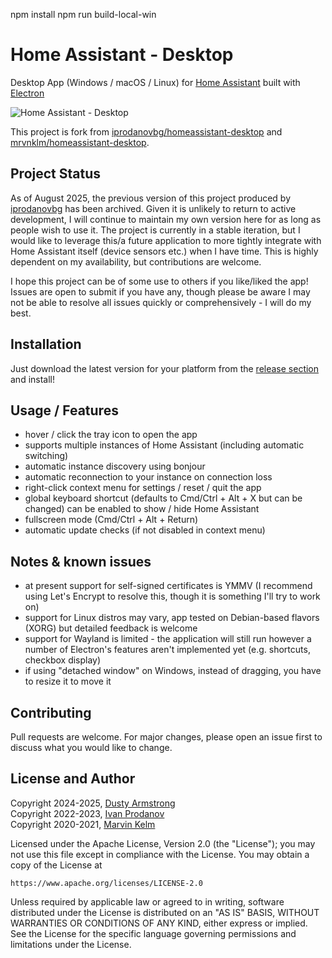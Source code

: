 npm install
npm run build-local-win

# Home Assistant - Desktop

Desktop App (Windows / macOS / Linux) for [Home Assistant](https://www.home-assistant.io/) built with [Electron](https://www.electronjs.org)

![Home Assistant - Desktop](https://raw.githubusercontent.com/DustyArmstrong/homeassistant-desktop/master/media/screenshot.png)

This project is fork from [iprodanovbg/homeassistant-desktop](https://github.com/iprodanovbg/) and [mrvnklm/homeassistant-desktop](https://github.com/mrvnklm/). 

## Project Status

As of August 2025, the previous version of this project produced by [iprodanovbg](https://github.com/iprodanovbg/) has been archived. Given it is unlikely to return to active development, I will continue to maintain my own version here for as long as people wish to use it. The project is currently in a stable iteration, but I would like to leverage this/a future application to more tightly integrate with Home Assistant itself (device sensors etc.) when I have time. This is highly dependent on my availability, but contributions are welcome. 

I hope this project can be of some use to others if you like/liked the app! Issues are open to submit if you have any, though please be aware I may not be able to resolve all issues quickly or comprehensively - I will do my best.

## Installation

Just download the latest version for your platform from the [release section](https://github.com/DustyArmstrong/homeassistant-desktop/releases/latest) and install!

## Usage / Features

- hover / click the tray icon to open the app
- supports multiple instances of Home Assistant (including automatic switching)
- automatic instance discovery using bonjour
- automatic reconnection to your instance on connection loss
- right-click context menu for settings / reset / quit the app
- global keyboard shortcut (defaults to Cmd/Ctrl + Alt + X but can be changed) can be enabled to show / hide Home Assistant
- fullscreen mode (Cmd/Ctrl + Alt + Return)
- automatic update checks (if not disabled in context menu)

## Notes & known issues

- at present support for self-signed certificates is YMMV (I recommend using Let's Encrypt to resolve this, though it is something I'll try to work on)
- support for Linux distros may vary, app tested on Debian-based flavors (XORG) but detailed feedback is welcome
- support for Wayland is limited - the application will still run however a number of Electron's features aren't implemented yet (e.g. shortcuts, checkbox display)
- if using "detached window" on Windows, instead of dragging, you have to resize it to move it

## Contributing

Pull requests are welcome. For major changes, please open an issue first to discuss what you would like to change.

## License and Author

Copyright 2024-2025, [Dusty Armstrong](https://github.com/DustyArmstrong)\
Copyright 2022-2023, [Ivan Prodanov](https://github.com/iprodanovbg)\
Copyright 2020-2021, [Marvin Kelm](https://github.com/mrvnklm)

Licensed under the Apache License, Version 2.0 (the "License");
you may not use this file except in compliance with the License.
You may obtain a copy of the License at

    https://www.apache.org/licenses/LICENSE-2.0

Unless required by applicable law or agreed to in writing, software
distributed under the License is distributed on an "AS IS" BASIS,
WITHOUT WARRANTIES OR CONDITIONS OF ANY KIND, either express or implied.
See the License for the specific language governing permissions and
limitations under the License.
